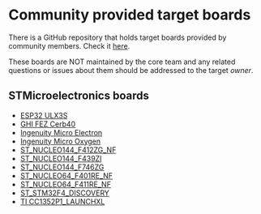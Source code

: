 # Community provided target boards

There is a GitHub repository that holds target boards provided by community members. Check it [here](https://github.com/nanoframework/nf-Community-Targets).

These boards are NOT maintained by the core team and any related questions or issues about them should be addressed to the target _owner_.

## STMicroelectronics boards

- [ESP32 ULX3S](esp32-ULX3S.md)
- [GHI FEZ Cerb40](GHI_FEZ_CERB40_NF.md)
- [Ingenuity Micro Electron](I2M_ELECTRON_NF.md)
- [Ingenuity Micro Oxygen](I2M_OXYGEN_NF.md)
- [ST_NUCLEO144_F412ZG_NF](ST_NUCLEO144_F412ZG_NF.md)
- [ST_NUCLEO144_F439ZI](st_nucleo144_f439zi.md)
- [ST_NUCLEO144_F746ZG](st-nucleo144-f746zg.md)
- [ST_NUCLEO64_F401RE_NF](ST_NUCLEO64_F401RE_NF.md)
- [ST_NUCLEO64_F411RE_NF](ST_NUCLEO64_F411RE_NF.md)
- [ST_STM32F4_DISCOVERY](stm32f4-discovery.md)
- [TI CC1352P1_LAUNCHXL](ti-cc1352p1-launchxl.md)
